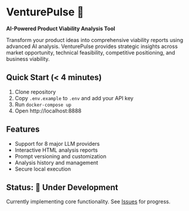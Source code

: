 # VenturePulse 🚀

**AI-Powered Product Viability Analysis Tool**

Transform your product ideas into comprehensive viability reports using advanced AI analysis. VenturePulse provides strategic insights across market opportunity, technical feasibility, competitive positioning, and business viability.

## Quick Start (< 4 minutes)

1. Clone repository
2. Copy `.env.example` to `.env` and add your API key
3. Run `docker-compose up`
4. Open http://localhost:8888

## Features
- Support for 8 major LLM providers
- Interactive HTML analysis reports  
- Prompt versioning and customization
- Analysis history and management
- Secure local execution

## Status: 🚧 Under Development
Currently implementing core functionality. See [Issues](issues) for progress.